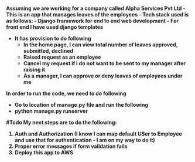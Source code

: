 <h4>Assuming we are working for a company called Alpha Services Pvt Ltd
- This is an app that manages leaves of the employees
- Tech stack used is as follows:
    - Django framework for end to end web development
    - For front end I have used django templates

  
  - It has provision to do following
    - In the home page, I can view total number of leaves approved, submitted, declined
    - Raised request as an employee
    - Cancel my request if I do not want to be sent to my manager after raising it
    - As a manager, I can approve or deny leaves of employees under me
    
In order to run the code, we need to do following
- Go to location of manage.py file and run the following
- python manage.py runserver

#Todo
My next steps are to do the following:
1. Auth and Authorization
   (I know I can map default USer to Employee and use that for authentication - I am on my way to do it)
2. Proper error messages if form validation fails
3. Deploy this app to AWS
